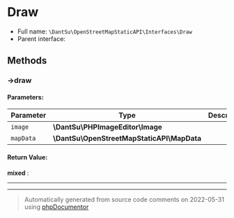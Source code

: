 
# Draw





* Full name: `\DantSu\OpenStreetMapStaticAPI\Interfaces\Draw`
* Parent interface: [](../../../../classes.md)



## Methods

### ->draw










#### Parameters:

| Parameter | Type | Description |
|-----------|------|-------------|
| `image` | **\DantSu\PHPImageEditor\Image** |  |
| `mapData` | **\DantSu\OpenStreetMapStaticAPI\MapData** |  |


#### Return Value:

 **mixed** : 



---


---
> Automatically generated from source code comments on 2022-05-31 using [phpDocumentor](http://www.phpdoc.org/)
